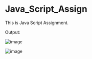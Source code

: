 # Java_Script_Assign
This is Java Script Assignment.

Output:

![image](https://user-images.githubusercontent.com/126055117/225227869-c14d0032-6128-499a-9920-4bf0cdb8d33f.png)


![image](https://user-images.githubusercontent.com/126055117/225227901-4f1ff856-918a-41c4-9d31-c9e0190b45d1.png)
